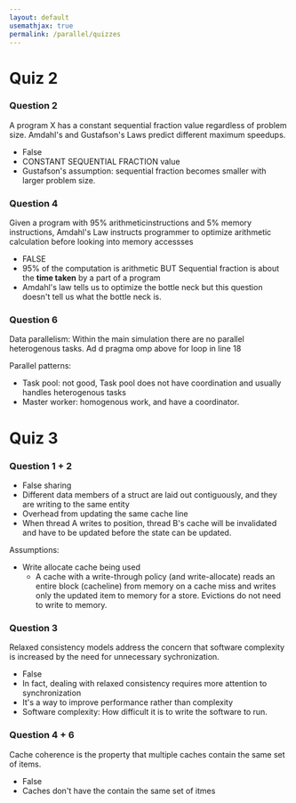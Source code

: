 ```yaml
---
layout: default
usemathjax: true
permalink: /parallel/quizzes
---
```


# Quiz 2

### Question 2
A program X has a constant sequential fraction value regardless of problem size. 
Amdahl's and Gustafson's Laws predict different maximum speedups.

- False
- CONSTANT SEQUENTIAL FRACTION value
- Gustafson's assumption: sequential fraction becomes smaller with larger problem size.

### Question 4

Given a program with 95% arithmeticinstructions and 5% memory instructions, 
Amdahl's Law instructs programmer to optimize arithmetic calculation before looking into memory accessses

- FALSE
- 95% of the computation is arithmetic BUT Sequential fraction is about the **time taken** by a part of a program
- Amdahl's law tells us to optimize the bottle neck but this question doesn't tell us what the bottle neck is.

### Question 6

Data parallelism: Within the main simulation there are no parallel heterogenous tasks.
Ad d pragma omp above for loop in line 18

Parallel patterns:
- Task pool: not good, Task pool does not have coordination and usually handles heterogenous tasks
- Master worker: homogenous work, and have a coordinator.


# Quiz 3

### Question 1 + 2

- False sharing
- Different data members of a struct are laid out contiguously, and they are writing to the same entity
- Overhead from updating the same cache line
- When thread A writes to position, thread B's cache will be invalidated and have to be updated before the state can be updated.

Assumptions:
- Write allocate cache being used
  - A cache with a write-through policy (and write-allocate) reads an entire block (cacheline) from memory on a cache miss and writes only the updated item to memory for a store. Evictions do not need to write to memory.

### Question 3

Relaxed consistency models address the concern that software complexity is increased by the need for unnecessary sychronization.

- False
- In fact, dealing with relaxed consistency requires more attention to synchronization
- It's a way to improve performance rather than complexity
- Software complexity: How difficult it is to write the software to run.

### Question 4 + 6

Cache coherence is the property that multiple caches contain the same set of items.

- False
- Caches don't have the contain the same set of itmes